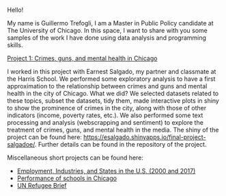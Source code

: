 Hello!

My name is Guillermo Trefogli, I am a Master in Public Policy candidate at The University of Chicago. In this space, I want to share with you some samples of the work I have done using data analysis and programming skills.

[Project 1: Crimes, guns, and mental health in Chicago](https://github.com/GTrefogliW/Crime-guns-and-mental-health-in-Chicago)

I worked in this project with Earnest Salgado, my partner and classmate at the Harris School. We performed some exploratory analysis to have a first approximation to the relationship between crimes and guns and mental health in the city of Chicago. What we did? We selected datasets related to these topics, subset the datasets, tidy them, made interactive plots in shiny to show the prominence of crimes in the city, along with those of other indicators (income, poverty rates, etc.). We also performed some text processing and analysis (webscrapping and sentiment) to explore the treatment of crimes, guns, and mental health in the media. The shiny of the project can be found here: https://esalgado.shinyapps.io/final-project-salgadoe/. Further details can be found in the repository of the project.

Miscellaneous short projects can be found here:

- [Employment, Industries, and States in the U.S. (2000 and 2017)](https://github.com/GTrefogliW/Employment-Industries-and-States-2000-and-2017-)
- [Performance of schools in Chicago](https://github.com/GTrefogliW/Schools-performance-in-Chicago)
- [UN Refugee Brief](https://github.com/GTrefogliW/Sentiment---UN-Refugee-Newsletter)
